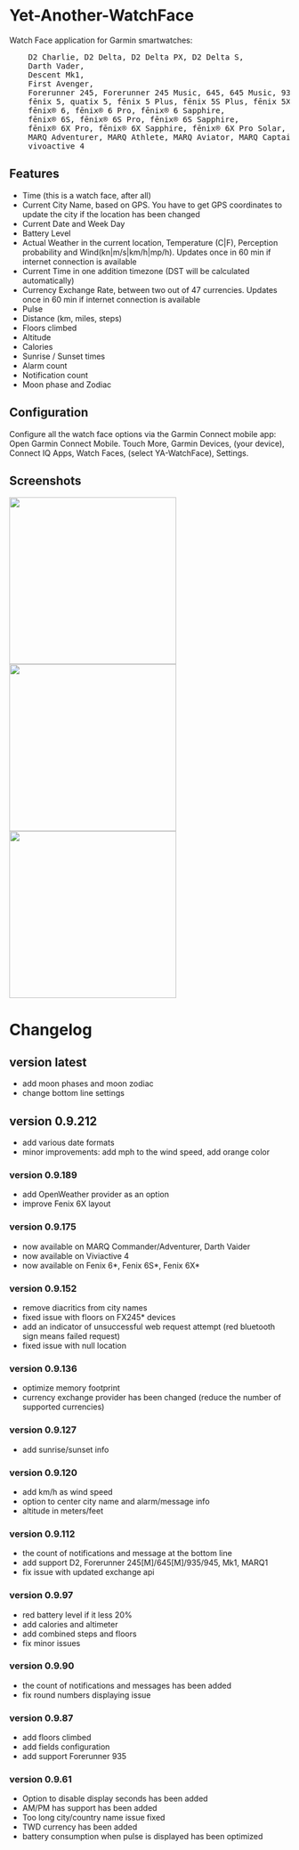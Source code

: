# Yet-Another-WatchFace

Watch Face application for Garmin smartwatches: 
<pre>
    D2 Charlie, D2 Delta, D2 Delta PX, D2 Delta S, 
    Darth Vader, 
    Descent Mk1, 
    First Avenger, 
    Forerunner 245, Forerunner 245 Music, 645, 645 Music, 935, 945, 
    fēnix 5, quatix 5, fēnix 5 Plus, fēnix 5S Plus, fēnix 5X, tactix Charlie, fēnix 5X Plus, 
    fēnix® 6, fēnix® 6 Pro, fēnix® 6 Sapphire, 
    fēnix® 6S, fēnix® 6S Pro, fēnix® 6S Sapphire, 
    fēnix® 6X Pro, fēnix® 6X Sapphire, fēnix® 6X Pro Solar, tactix® Delta Sapphire, 
    MARQ Adventurer, MARQ Athlete, MARQ Aviator, MARQ Captain, MARQ Commander, MARQ Driver, MARQ Expedition, 
    vivoactive 4 
</pre>
## Features
- Time (this is a watch face, after all) 
- Current City Name, based on GPS. You have to get GPS coordinates to update the city if the location has been changed 
- Current Date and Week Day
- Battery Level
- Actual Weather in the current location, Temperature (C|F), Perception probability and Wind(kn|m/s|km/h|mp/h). Updates once in 60 min if internet connection is available
- Current Time in one addition timezone (DST will be calculated automatically)
- Currency Exchange Rate, between two out of 47 currencies. Updates once in 60 min if internet connection is available
- Pulse
- Distance (km, miles, steps)
- Floors climbed
- Altitude
- Calories
- Sunrise / Sunset times
- Alarm count
- Notification count
- Moon phase and Zodiac
 
## Configuration
Configure all the watch face options via the Garmin Connect mobile app:
Open Garmin Connect Mobile. Touch More, Garmin Devices, (your device), Connect IQ Apps, Watch Faces, (select YA-WatchFace), Settings.

## Screenshots
<img src="https://raw.githubusercontent.com/Laverlin/Yet-Another-WatchFace/master/resources/screens/WatchScreen1.png" height="300px" /> <img src="https://raw.githubusercontent.com/Laverlin/Yet-Another-WatchFace/master/resources/screens/WatchScreen2.png" height="300px" />  <img src="https://raw.githubusercontent.com/Laverlin/Yet-Another-WatchFace/master/resources/screens/WatchScreen3.png" height="300px" />



# Changelog

## version latest
- add moon phases and moon zodiac
- change bottom line settings

## version 0.9.212 
- add various date formats
- minor improvements: add mph to the wind speed, add orange color

### version 0.9.189
- add OpenWeather provider as an option
- improve Fenix 6X layout

### version 0.9.175

- now available on MARQ Commander/Adventurer, Darth Vaider
- now available on Viviactive 4
- now available on Fenix 6*, Fenix 6S*, Fenix 6X*

### version 0.9.152
- remove diacritics from city names
- fixed issue with floors on FX245* devices
- add an indicator of unsuccessful web request attempt (red bluetooth sign means failed request)
- fixed issue with null location

### version  0.9.136
- optimize memory footprint
- currency exchange provider has been changed (reduce the number of supported currencies)

### version 0.9.127
- add sunrise/sunset info

### version 0.9.120
- add km/h as wind speed
- option to center city name and alarm/message info
- altitude in meters/feet

### version 0.9.112
- the count of notifications and message  at the bottom line
- add support D2, Forerunner 245[M]/645[M]/935/945, Mk1, MARQ1
- fix issue with updated exchange api

### version 0.9.97 
- red battery level if it less 20%
- add calories and altimeter
- add combined steps and floors  
- fix minor issues

### version 0.9.90
- the count of notifications and messages has been added
- fix round numbers displaying issue

### version 0.9.87
- add floors climbed 
- add fields configuration 
- add support Forerunner 935 

### version 0.9.61 
- Option to disable display seconds has been added
- AM/PM has support has been added
- Too long city/country name issue fixed
- TWD currency has been added
- battery consumption when pulse is displayed has been optimized 
